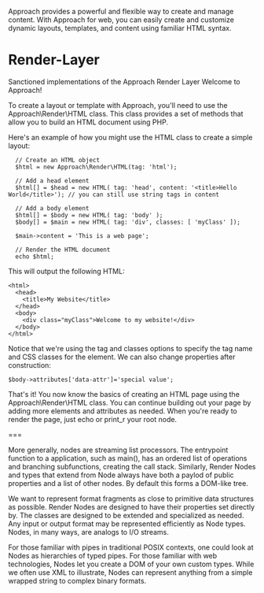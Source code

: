 Approach provides a powerful and flexible way to create and manage content. With Approach for web, you can easily create and customize dynamic layouts, templates, and content using familiar HTML syntax. 

# Render-Layer
Sanctioned implementations of the Approach Render Layer
Welcome to Approach!


To create a layout or template with Approach, you'll need to use the Approach\Render\HTML class. This class provides a set of methods that allow you to build an HTML document using PHP.

Here's an example of how you might use the HTML class to create a simple layout:

```
  // Create an HTML object
  $html = new Approach\Render\HTML(tag: 'html');
  
  // Add a head element
  $html[] = $head = new HTML( tag: 'head', content: '<title>Hello World</title>'); // you can still use string tags in content
  
  // Add a body element
  $html[] = $body = new HTML( tag: 'body' );
  $body[] = $main = new HTML( tag: 'div', classes: [ 'myClass' ]);

  $main->content = 'This is a web page';
  
  // Render the HTML document
  echo $html;
```


This will output the following HTML:
```
<html>
  <head>
    <title>My Website</title>
  </head>
  <body>
    <div class="myClass">Welcome to my website!</div>
  </body>
</html>
```

Notice that we're using the tag and classes options to specify the tag name and CSS classes for the element.
We can also change properties after construction:
```
$body->attributes['data-attr']='special value';
```

That's it! You now know the basics of creating an HTML page using the Approach\Render\HTML class. You can continue building out your page by adding more elements and attributes as needed. When you're ready to render the page, just echo or print_r your root node.


===

More generally, nodes are streaming list processors. The entrypoint function to a application, such as main(), has an ordered list of operations and branching subfunctions, creating the call stack. Similarly, Render Nodes and types that extend from Node always have both a paylod of public properties and a list of other nodes. By default this forms a DOM-like tree.


We want to represent format fragments as close to primitive data structures as possible. Render Nodes are designed to have their properties set directly by. The classes are designed to be extended and specialized as needed. Any input or output format may be represented efficiently as Node types. Nodes, in many ways, are analogs to I/O streams. 

For those familiar with pipes in traditional POSIX contexts, one could look at Nodes as hierarchies of typed pipes. For those familiar with web technologies, Nodes let you create a DOM of your own custom types. While we often use XML to illustrate, Nodes can represent anything from a simple wrapped string to complex binary formats.
